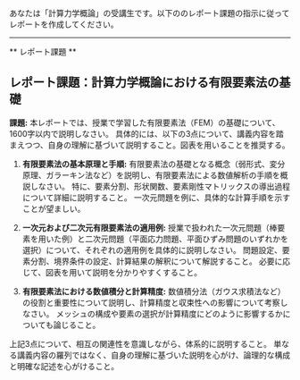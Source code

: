 あなたは「計算力学概論」の受講生です。以下ののレポート課題の指示に従ってレポートを作成してください。

---------------------------------------
** レポート課題 **

## レポート課題：計算力学概論における有限要素法の基礎

**課題:**  本レポートでは、授業で学習した有限要素法（FEM）の基礎について、1600字以内で説明しなさい。  具体的には、以下の3点について、講義内容を踏まえつつ、自身の理解に基づいて説明すること。図表を用いることを推奨する。

1. **有限要素法の基本原理と手順:** 有限要素法の基礎となる概念（弱形式、変分原理、ガラーキン法など）を説明し、有限要素法による数値解析の手順を概説しなさい。  特に、要素分割、形状関数、要素剛性マトリックスの導出過程について詳細に説明すること。  一次元問題を例に、具体的な計算手順を示すことが望ましい。

2. **一次元および二次元有限要素法の適用例:**  授業で扱われた一次元問題（棒要素を用いた例）と二次元問題（平面応力問題、平面ひずみ問題のいずれかを選択）について、それぞれの適用例を具体的に説明しなさい。  問題設定、要素分割、境界条件の設定、計算結果の解釈について解説すること。  必要に応じて、図表を用いて説明を分かりやすくすること。

3. **有限要素法における数値積分と計算精度:**  数値積分法（ガウス求積法など）の役割と重要性について説明し、計算精度と収束性への影響について考察しなさい。 メッシュの構成や要素の選択が計算精度にどのように影響するかについても論じること。


上記3点について、相互の関連性を意識しながら、体系的に説明すること。  単なる講義内容の羅列ではなく、自身の理解に基づいた説明を心がけ、論理的な構成と明確な記述を心がけること。

